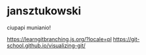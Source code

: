 # jansztukowski
ciupapi munianio!

https://learngitbranching.js.org/?locale=pl
https://git-school.github.io/visualizing-git/
